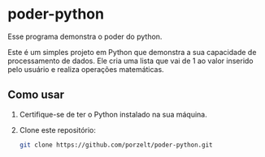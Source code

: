 # poder-python
Esse programa demonstra o poder do python.

Este é um simples projeto em Python que demonstra a sua capacidade de processamento de dados. Ele cria uma lista que vai de 1 ao valor inserido pelo usuário e realiza operações matemáticas.

## Como usar

1. Certifique-se de ter o Python instalado na sua máquina.
2. Clone este repositório:

   ```bash
   git clone https://github.com/porzelt/poder-python.git
